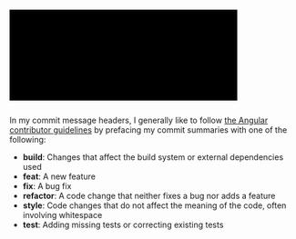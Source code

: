 # ![Hello](https://github.com/gmeben/gmeben/raw/master/assets/greeting.svg)

In my commit message headers, I generally like to follow [the Angular contributor guidelines](https://github.com/angular/angular/blob/master/CONTRIBUTING.md#type) by prefacing my commit summaries with one of the following:

* **build**: Changes that affect the build system or external dependencies used
* **feat**: A new feature
* **fix**: A bug fix
* **refactor**: A code change that neither fixes a bug nor adds a feature
* **style**: Code changes that do not affect the meaning of the code, often involving whitespace
* **test**: Adding missing tests or correcting existing tests

<!--
**gmeben/gmeben** is a ✨ _special_ ✨ repository because its `README.md` (this file) appears on your GitHub profile.

Here are some ideas to get you started:

- 🔭 I’m currently working on ...
- 🌱 I’m currently learning ...
- 👯 I’m looking to collaborate on ...
- 🤔 I’m looking for help with ...
- 💬 Ask me about ...
- 📫 How to reach me: ...
- 😄 Pronouns: ...
- ⚡ Fun fact: ...
-->
